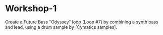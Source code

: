 # Workshop-1
Create a Future Bass "Odyssey" loop (Loop #7) by combining a synth bass and lead, using a drum sample by [Cymatics samples].
